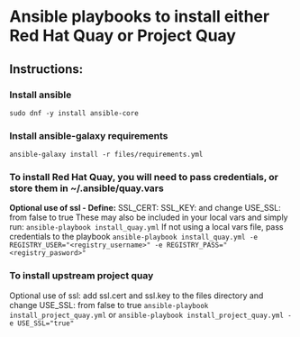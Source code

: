 # Ansible playbooks to install either Red Hat Quay or Project Quay

## Instructions:
### Install ansible
`sudo dnf -y install ansible-core`

### Install ansible-galaxy requirements
`ansible-galaxy install -r files/requirements.yml`

### To install Red Hat Quay, you will need to pass credentials, or store them in ~/.ansible/quay.vars
**Optional use of ssl - Define:**
SSL_CERT:
SSL_KEY:
and change USE_SSL: from false to true
These may also be included in your local vars
and simply run:
`ansible-playbook install_quay.yml`
If not using a local vars file, pass credentials to the playbook
`ansible-playbook install_quay.yml -e REGISTRY_USER="<registry_username>" -e REGISTRY_PASS="<registry_pasword>"`

### To install upstream project quay
Optional use of ssl:
add ssl.cert and ssl.key to the files directory and change USE_SSL: from false to true
`ansible-playbook install_project_quay.yml`
or
`ansible-playbook install_project_quay.yml -e USE_SSL="true"`
